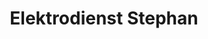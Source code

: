 ---
title: "Elektrodienst Stephan"
url: /kurort-jonsdorf/elektrodienst-stephan/
shop: Elektronik
---